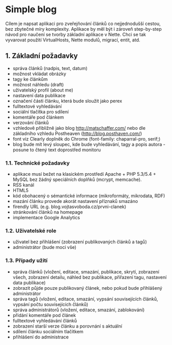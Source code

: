 # Simple blog

Cílem je napsat aplikaci pro zveřejňování článků co nejjednodušší cestou, bez zbytečné míry komplexity. 
Aplikace by měl být i zároveň step-by-step návod pro naučení se tvorby základní aplikace v Nette. 
Chci se tak vyvarovat použití VirtualHosts, Nette modulů, migrací, entit, atd.

## 1. Základní požadavky

- správa článků (nadpis, text, datum)
- možnost vkládat obrázky
- tagy ke článkům
- možnost náhledu (draft)
- uživatelský profil (about me)
- nastavení data publikace
- označení části článku, která bude sloužit jako perex
- fulltextové vyhledávání
- sociální tlačítka pro sdílení
- komentáře pod článkem
- verzování článků
- vzhledově přibližně jako blog http://matschaffer.com/ nebo dle základního vzhledu Postheaven (http://blog.posthaven.com/)
- font viz Clearly doplněk do Chrome (font-family: chaparral-pro, serif;)
- blog bude mít levý sloupec, kde bude vyhledávání, tagy a popis autora - posune to čtený text doprostřed monitoru

### 1.1. Technické požadavky

- aplikace musí bežet na klasickém prostředí Apache + PHP 5.3/5.4 + MySQL bez žádný speciálních doplňků (mcrypt, memcache).
- RSS kanál
- HTML5
- kód obohacený o sémantické informace (mikroformáty, mikrodata, RDF)
- mazání článku provede akorát nastavení příznaků smazáno
- firendly URL (e.g. blog.vojtasvoboda.cz/prvni-clanek)
- stránkování článků na homepage
- implementace Google Analytics

### 1.2. Uživatelské role

- uživatel bez přihlášení (zobrazení publikovaných článků a tagů)
- administrátor (bude moci vše)

### 1.3. Případy užití

- správa článků (vložení, editace, smazání, publikace, skrytí, zobrazení všech, zobrazení detailu, náhled bez publikace, přiřazení tagu, nastavení data publikace)
- zobrazit půjde pouze publikovaný článek, nebo pokud bude přihlášený administrátor
- správa tagů (vložení, editace, smazání, vypsání souvisejících článků, vypsání počtu souvisejících článků)
- správa administrátorů (vložení, editace, smazání, zablokování)
- přidání komentáře pod článek
- fulltextové vyhledávání článků
- zobrazení starší verze článku a porovnání s aktuální
- sdílení článku sociálním tlačítkem
- přihlášení do administrace

